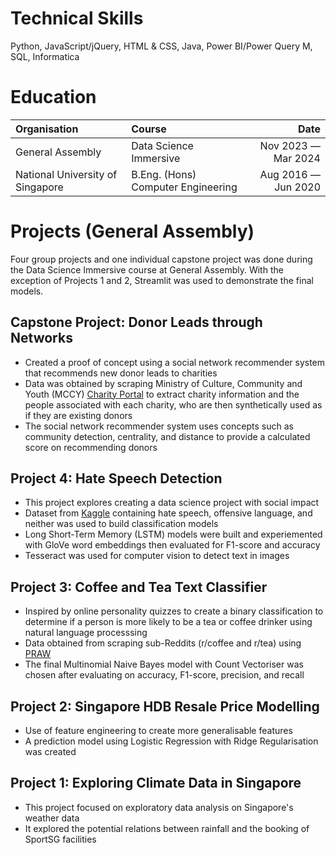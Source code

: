 # Technical Skills
Python, JavaScript/jQuery, HTML & CSS, Java, Power BI/Power Query M, SQL, Informatica

# Education

| Organisation  | Course    |Date  |
| :---          | :---      |---:  |
| General Assembly | Data Science Immersive | Nov 2023 &mdash; Mar 2024 |
| National University of Singapore | B.Eng. (Hons) Computer Engineering | Aug 2016 &mdash; Jun 2020 |

# Projects (General Assembly)
Four group projects and one individual capstone project was done during the Data Science Immersive course at General Assembly. With the exception of Projects 1 and 2, Streamlit was used to demonstrate the final models.

## Capstone Project: Donor Leads through Networks
 - Created a proof of concept using a social network recommender system that recommends new donor leads to charities
 - Data was obtained by scraping Ministry of Culture, Community and Youth (MCCY) [Charity Portal](https://www.charities.gov.sg/Pages/AdvanceSearch.aspx) to extract charity information and the people associated with each charity, who are then synthetically used as if they are existing donors
 - The social network recommender system uses concepts such as community detection, centrality, and distance to provide a calculated score on recommending donors

## Project 4: Hate Speech Detection
- This project explores creating a data science project with social impact
- Dataset from [Kaggle](https://www.kaggle.com/datasets/mrmorj/hate-speech-and-offensive-language-dataset) containing hate speech, offensive language, and neither was used to build classification models
- Long Short-Term Memory (LSTM) models were built and experiemented with GloVe word embeddings then evaluated for F1-score and accuracy
- Tesseract was used for computer vision to detect text in images

## Project 3: Coffee and Tea Text Classifier
- Inspired by online personality quizzes to create a binary classification to determine if a person is more likely to be a tea or coffee drinker using natural language processsing
- Data obtained from scraping sub-Reddits (r/coffee and r/tea) using [PRAW](https://praw.readthedocs.io/en/stable/)
- The final Multinomial Naive Bayes model with Count Vectoriser was chosen after evaluating on accuracy, F1-score, precision, and recall

## Project 2: Singapore HDB Resale Price Modelling
- Use of feature engineering to create more generalisable features
- A prediction model using Logistic Regression with Ridge Regularisation was created

## Project 1: Exploring Climate Data in Singapore
- This project focused on exploratory data analysis on Singapore's weather data
- It explored the potential relations between rainfall and the booking of SportSG facilities

